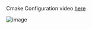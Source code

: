 Cmake Configuration video [here](https://youtu.be/nVI38B-bo2Q)

![image](https://github.com/user-attachments/assets/42b04a32-91f6-4dcf-9a32-5bb3c52791f8)

